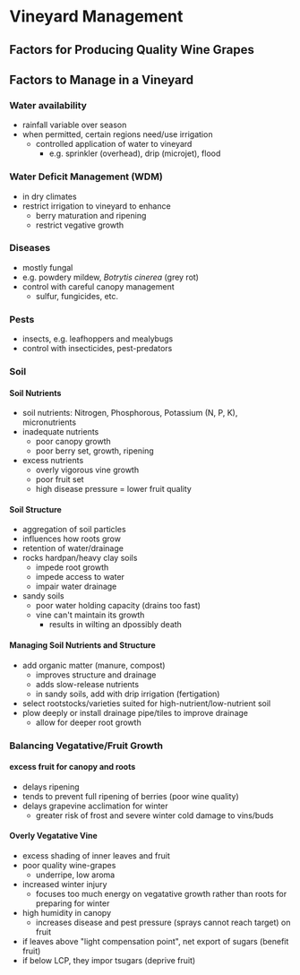 # Vineyard Management
## Factors for Producing Quality Wine Grapes
## Factors to Manage in a Vineyard
### Water availability
- rainfall variable over season
- when permitted, certain regions need/use irrigation
	- controlled application of water to vineyard
		- e.g. sprinkler (overhead), drip (microjet), flood
### Water Deficit Management (WDM)
- in dry climates
- restrict irrigation to vineyard to enhance
	- berry maturation and ripening
	- restrict vegative growth
### Diseases
- mostly fungal
- e.g. powdery mildew, *Botrytis cinerea* (grey rot)
- control with careful canopy management
	- sulfur, fungicides, etc.
### Pests
- insects, e.g. leafhoppers and mealybugs
- control with insecticides, pest-predators
### Soil
#### Soil Nutrients
- soil nutrients: Nitrogen, Phosphorous, Potassium (N, P, K), micronutrients
- inadequate nutrients
	- poor canopy growth
	- poor berry set, growth, ripening
- excess nutrients
	- overly vigorous vine growth
	- poor fruit set
	- high disease pressure = lower fruit quality
#### Soil Structure
- aggregation of soil particles
- influences how roots grow
- retention of water/drainage
- rocks hardpan/heavy clay soils
	- impede root growth
	- impede access to water
	- impair water drainage
- sandy soils
	- poor water holding capacity (drains too fast)
	- vine can't maintain its growth
		- results in wilting an dpossibly death
#### Managing Soil Nutrients and Structure
- add organic matter (manure, compost)
	- improves structure and drainage
	- adds slow-release nutrients
	- in sandy soils, add with drip irrigation (fertigation)
- select rootstocks/varieties suited for high-nutrient/low-nutrient soil
- plow deeply or install drainage pipe/tiles to improve drainage
	- allow for deeper root growth
### Balancing Vegatative/Fruit Growth
#### excess fruit for canopy and roots
- delays ripening
- tends to prevent full ripening of berries (poor wine quality)
- delays grapevine acclimation for winter
	- greater risk of frost and severe winter cold damage to vins/buds
#### Overly Vegatative Vine
- excess shading of inner leaves and fruit
- poor quality wine-grapes
	- underripe, low aroma
- increased winter injury
	- focuses too much energy on vegatative growth rather than roots for preparing for winter
- high humidity in canopy
	- increases disease and pest pressure (sprays cannot reach target) on fruit
- if leaves above "light compensation point", net export of sugars (benefit fruit)
- if below LCP, they impor tsugars (deprive fruit)